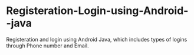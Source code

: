 # Registeration-Login-using-Android--java
Registeration and login using Android Java, which includes types of logins through Phone number and Email. 
